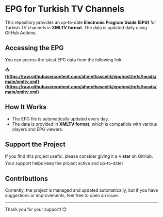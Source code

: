# EPG for Turkish TV Channels

This repository provides an up-to-date **Electronic Program Guide (EPG)** for Turkish TV channels in **XMLTV format**. The data is updated daily using GitHub Actions.

## Accessing the EPG

You can access the latest EPG data from the following link:

📥 **[https://raw.githubusercontent.com/ahmethascelik/epghost/refs/heads/main/xmltv.xml](https://raw.githubusercontent.com/ahmethascelik/epghost/refs/heads/main/xmltv.xml)**

## How It Works

- The EPG file is automatically updated every day.
- The data is provided in **XMLTV format**, which is compatible with various players and EPG viewers.

## Support the Project

If you find this project useful, please consider giving it a **⭐ star** on GitHub. Your support helps keep the project active and up-to-date!

## Contributions

Currently, the project is managed and updated automatically, but if you have suggestions or improvements, feel free to open an issue.

---
Thank you for your support! 😊

